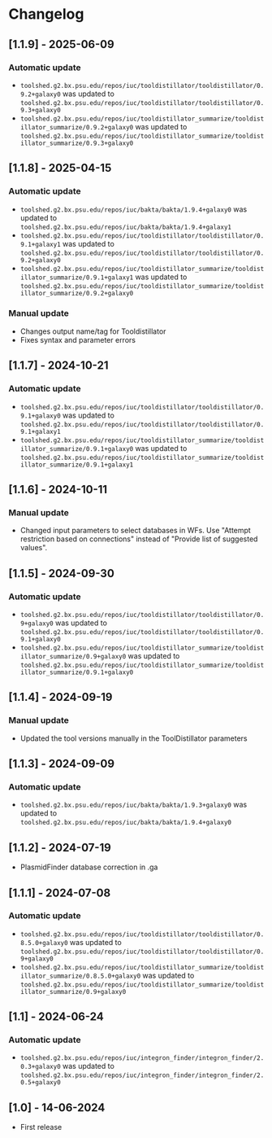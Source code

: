# Changelog

## [1.1.9] - 2025-06-09

### Automatic update
- `toolshed.g2.bx.psu.edu/repos/iuc/tooldistillator/tooldistillator/0.9.2+galaxy0` was updated to `toolshed.g2.bx.psu.edu/repos/iuc/tooldistillator/tooldistillator/0.9.3+galaxy0`
- `toolshed.g2.bx.psu.edu/repos/iuc/tooldistillator_summarize/tooldistillator_summarize/0.9.2+galaxy0` was updated to `toolshed.g2.bx.psu.edu/repos/iuc/tooldistillator_summarize/tooldistillator_summarize/0.9.3+galaxy0`

## [1.1.8] - 2025-04-15

### Automatic update
- `toolshed.g2.bx.psu.edu/repos/iuc/bakta/bakta/1.9.4+galaxy0` was updated to `toolshed.g2.bx.psu.edu/repos/iuc/bakta/bakta/1.9.4+galaxy1`
- `toolshed.g2.bx.psu.edu/repos/iuc/tooldistillator/tooldistillator/0.9.1+galaxy1` was updated to `toolshed.g2.bx.psu.edu/repos/iuc/tooldistillator/tooldistillator/0.9.2+galaxy0`
- `toolshed.g2.bx.psu.edu/repos/iuc/tooldistillator_summarize/tooldistillator_summarize/0.9.1+galaxy1` was updated to `toolshed.g2.bx.psu.edu/repos/iuc/tooldistillator_summarize/tooldistillator_summarize/0.9.2+galaxy0`

### Manual update
- Changes output name/tag for Tooldistillator
- Fixes syntax and parameter errors

## [1.1.7] - 2024-10-21

### Automatic update
- `toolshed.g2.bx.psu.edu/repos/iuc/tooldistillator/tooldistillator/0.9.1+galaxy0` was updated to `toolshed.g2.bx.psu.edu/repos/iuc/tooldistillator/tooldistillator/0.9.1+galaxy1`
- `toolshed.g2.bx.psu.edu/repos/iuc/tooldistillator_summarize/tooldistillator_summarize/0.9.1+galaxy0` was updated to `toolshed.g2.bx.psu.edu/repos/iuc/tooldistillator_summarize/tooldistillator_summarize/0.9.1+galaxy1`

## [1.1.6] - 2024-10-11

### Manual update

- Changed input parameters to select databases in WFs. Use "Attempt restriction based on connections" instead of "Provide list of suggested values".

## [1.1.5] - 2024-09-30

### Automatic update
- `toolshed.g2.bx.psu.edu/repos/iuc/tooldistillator/tooldistillator/0.9+galaxy0` was updated to `toolshed.g2.bx.psu.edu/repos/iuc/tooldistillator/tooldistillator/0.9.1+galaxy0`
- `toolshed.g2.bx.psu.edu/repos/iuc/tooldistillator_summarize/tooldistillator_summarize/0.9+galaxy0` was updated to `toolshed.g2.bx.psu.edu/repos/iuc/tooldistillator_summarize/tooldistillator_summarize/0.9.1+galaxy0`

## [1.1.4] - 2024-09-19

### Manual update

- Updated the tool versions manually in the ToolDistillator parameters

## [1.1.3] - 2024-09-09

### Automatic update
- `toolshed.g2.bx.psu.edu/repos/iuc/bakta/bakta/1.9.3+galaxy0` was updated to `toolshed.g2.bx.psu.edu/repos/iuc/bakta/bakta/1.9.4+galaxy0`

## [1.1.2] - 2024-07-19

- PlasmidFinder database correction in .ga

## [1.1.1] - 2024-07-08

### Automatic update
- `toolshed.g2.bx.psu.edu/repos/iuc/tooldistillator/tooldistillator/0.8.5.0+galaxy0` was updated to `toolshed.g2.bx.psu.edu/repos/iuc/tooldistillator/tooldistillator/0.9+galaxy0`
- `toolshed.g2.bx.psu.edu/repos/iuc/tooldistillator_summarize/tooldistillator_summarize/0.8.5.0+galaxy0` was updated to `toolshed.g2.bx.psu.edu/repos/iuc/tooldistillator_summarize/tooldistillator_summarize/0.9+galaxy0`

## [1.1] - 2024-06-24

### Automatic update
- `toolshed.g2.bx.psu.edu/repos/iuc/integron_finder/integron_finder/2.0.3+galaxy0` was updated to `toolshed.g2.bx.psu.edu/repos/iuc/integron_finder/integron_finder/2.0.5+galaxy0`

## [1.0] - 14-06-2024

- First release
